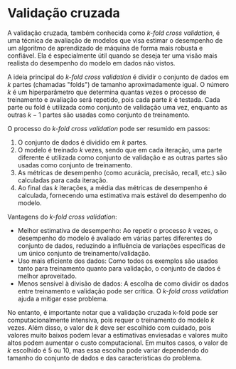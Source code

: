 # Validação cruzada

A validação cruzada, também conhecida como _k-fold cross validation_, é uma técnica de avaliação de modelos que visa estimar o desempenho de um algoritmo de aprendizado de máquina de forma mais robusta e confiável. Ela é especialmente útil quando se deseja ter uma visão mais realista do desempenho do modelo em dados não vistos.

A ideia principal do _k-fold cross validation_ é dividir o conjunto de dados em $k$ partes (chamadas "folds") de tamanho aproximadamente igual. O número $k$ é um hiperparâmetro que determina quantas vezes o processo de treinamento e avaliação será repetido, pois cada parte $k$ é testada. Cada parte ou fold é utilizada como conjunto de validação uma vez, enquanto as outras $k-1$ partes são usadas como conjunto de treinamento.

O processo do _k-fold cross validation_ pode ser resumido em passos:

1. O conjunto de dados é dividido em $k$ partes.
2. O modelo é treinado $k$ vezes, sendo que em cada iteração, uma parte diferente é utilizada como conjunto de validação e as outras partes são usadas como conjunto de treinamento.
3. As métricas de desempenho (como acurácia, precisão, recall, etc.) são calculadas para cada iteração.
4. Ao final das $k$ iterações, a média das métricas de desempenho é calculada, fornecendo uma estimativa mais estável do desempenho do modelo.

Vantagens do _k-fold cross validation_:

- Melhor estimativa de desempenho: Ao repetir o processo $k$ vezes, o desempenho do modelo é avaliado em várias partes diferentes do conjunto de dados, reduzindo a influência de variações específicas de um único conjunto de treinamento/validação.
- Uso mais eficiente dos dados: Como todos os exemplos são usados tanto para treinamento quanto para validação, o conjunto de dados é melhor aproveitado.
- Menos sensível à divisão de dados: A escolha de como dividir os dados entre treinamento e validação pode ser crítica. O _k-fold cross validation_ ajuda a mitigar esse problema.

No entanto, é importante notar que a validação cruzada k-fold pode ser computacionalmente intensiva, pois requer o treinamento do modelo $k$ vezes. Além disso, o valor de $k$ deve ser escolhido com cuidado, pois valores muito baixos podem levar a estimativas enviesadas e valores muito altos podem aumentar o custo computacional. Em muitos casos, o valor de $k$ escolhido é 5 ou 10, mas essa escolha pode variar dependendo do tamanho do conjunto de dados e das características do problema.